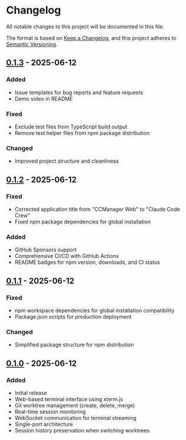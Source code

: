 # Changelog

All notable changes to this project will be documented in this file.

The format is based on [Keep a Changelog](https://keepachangelog.com/en/1.0.0/),
and this project adheres to [Semantic Versioning](https://semver.org/spec/v2.0.0.html).

## [0.1.3] - 2025-06-12

### Added
- Issue templates for bug reports and feature requests
- Demo video in README

### Fixed
- Exclude test files from TypeScript build output
- Remove test helper files from npm package distribution

### Changed
- Improved project structure and cleanliness

## [0.1.2] - 2025-06-12

### Fixed
- Corrected application title from "CCManager Web" to "Claude Code Crew"
- Fixed npm package dependencies for global installation

### Added
- GitHub Sponsors support
- Comprehensive CI/CD with GitHub Actions
- README badges for npm version, downloads, and CI status

## [0.1.1] - 2025-06-12

### Fixed
- npm workspace dependencies for global installation compatibility
- Package.json scripts for production deployment

### Changed
- Simplified package structure for npm distribution

## [0.1.0] - 2025-06-12

### Added
- Initial release
- Web-based terminal interface using xterm.js
- Git worktree management (create, delete, merge)
- Real-time session monitoring
- WebSocket communication for terminal streaming
- Single-port architecture
- Session history preservation when switching worktrees

[0.1.3]: https://github.com/to-na/claude-code-crew/compare/v0.1.2...v0.1.3
[0.1.2]: https://github.com/to-na/claude-code-crew/compare/v0.1.1...v0.1.2
[0.1.1]: https://github.com/to-na/claude-code-crew/compare/v0.1.0...v0.1.1
[0.1.0]: https://github.com/to-na/claude-code-crew/releases/tag/v0.1.0